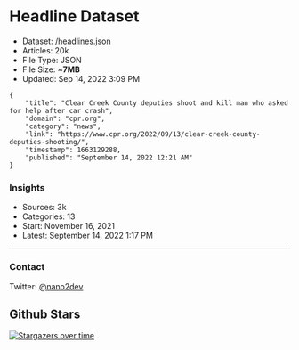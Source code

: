 # Headline Dataset

- Dataset: [/headlines.json](https://raw.githubusercontent.com/fwd/news/master/headlines.json) 
- Articles: 20k
- File Type: JSON
- File Size: ~**7MB**
- Updated: Sep 14, 2022 3:09 PM

```
{
    "title": "Clear Creek County deputies shoot and kill man who asked for help after car crash",
    "domain": "cpr.org",
    "category": "news",
    "link": "https://www.cpr.org/2022/09/13/clear-creek-county-deputies-shooting/",
    "timestamp": 1663129288,
    "published": "September 14, 2022 12:21 AM"
}
```

### Insights

- Sources: 3k
- Categories: 13
- Start: November 16, 2021
- Latest: September 14, 2022 1:17 PM

---

### Contact 

Twitter: [@nano2dev](https://twitter.com/nano2dev)

## Github Stars

[![Stargazers over time](https://starchart.cc/fwd/news.svg)](https://starchart.cc/fwd/news)
